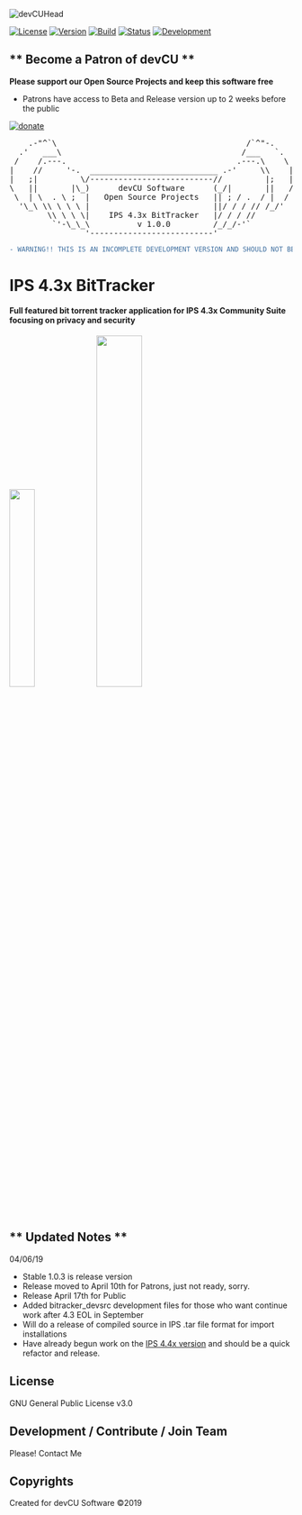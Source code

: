 ![devCUHead](https://www.devcu.net/mediasrc/githubhead_2.gif?V=1.4)

[![License](https://img.shields.io/badge/License-GNUv3-blue.svg)](https://github.com/GaalexxC/IPS-4.2-BitTracker/blob/master/LICENSE) [![Version](https://img.shields.io/badge/Version-1.0.0-blue.svg)](https://www.devcu.com/forums/devcu-tracker/ips4bt/)
    [![Build](https://img.shields.io/badge/Build-Release-lightgrey.svg)](https://www.devcu.com/forums/devcu-tracker/ips4bt/)
    [![Status](https://img.shields.io/badge/Status-Current-green.svg)](https://www.devcu.com/forums/devcu-tracker/ips4bt/)
    [![Development](https://img.shields.io/badge/Development-Active-blue.svg)](https://www.devcu.com/forums/devcu-tracker/ips4bt/)


## ** Become a Patron of devCU **
	
**Please support our Open Source Projects and keep this software free**

- Patrons have access to Beta and Release version up to 2 weeks before the public

[![donate](https://www.devcu.net/mediasrc/become_a_patron_button.png)](https://www.patreon.com/devcu/)

<pre>
    .-"^`\                                        /`^"-.
  .'   ___\                                      /___   `.
 /    /.---.                                    .---.\    \
|    //     '-.  ___________________________ .-'     \\    |
|   ;|         \/--------------------------//         |;   |
\   ||       |\_)      devCU Software      (_/|       ||   /
 \  | \  . \ ;  |   Open Source Projects   || ; / .  / |  /
  '\_\ \\ \ \ \ |                          ||/ / / // /_/'
        \\ \ \ \|    IPS 4.3x BitTracker   |/ / / //
         `'-\_\_\          v 1.0.0         /_/_/-'`
                '--------------------------'
</pre>

```diff
- WARNING!! THIS IS AN INCOMPLETE DEVELOPMENT VERSION AND SHOULD NOT BE USED IN A PRODUCTION ENVIRONMENT!
```

# IPS 4.3x BitTracker

#### Full featured bit torrent tracker application for IPS 4.3x Community Suite focusing on privacy and security

<img src="https://www.devcu.net/mediasrc/userSettings.PNG?V=1.7" width="30%"></img>
<img src="https://www.devcu.net/mediasrc/ACPoverview.PNG?V=1.4" width="40%"></img>


## ** Updated Notes **

04/06/19

- Stable 1.0.3 is release version
- Release moved to April 10th for Patrons, just not ready, sorry.
- Release April 17th for Public
- Added bitracker_devsrc development files for those who want continue work after 4.3 EOL in September
- Will do a release of compiled source in IPS .tar file format for import installations
- Have already begun work on the [IPS 4.4x version](https://github.com/GaalexxC/IPS-4.4-BitTracker/) and should be a quick refactor and release.


## License

GNU General Public License v3.0

## Development / Contribute / Join Team

Please! Contact Me

## Copyrights

Created for devCU Software ©2019
